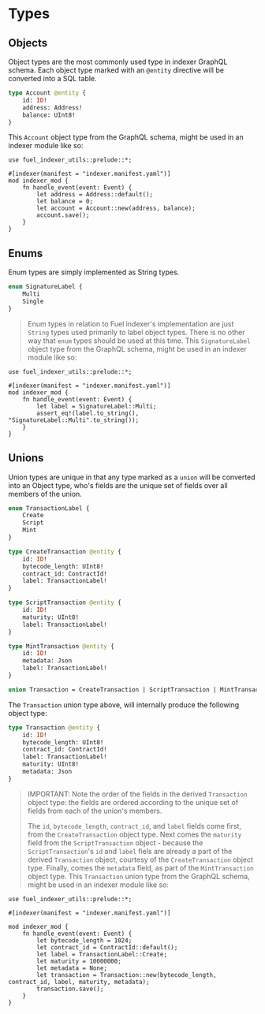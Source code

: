 # Types

## Objects

Object types are the most commonly used type in indexer GraphQL schema. Each object type marked with an `@entity` directive will be converted into a SQL table.

```graphql
type Account @entity {
    id: ID!
    address: Address!
    balance: UInt8!
}
```

This `Account` object type from the GraphQL schema, might be used in an indexer module like so:

```rust, ignore
use fuel_indexer_utils::prelude::*;

#[indexer(manifest = "indexer.manifest.yaml")]
mod indexer_mod {
    fn handle_event(event: Event) {
        let address = Address::default();
        let balance = 0;
        let account = Account::new(address, balance);
        account.save();
    }
}
```

## Enums

Enum types are simply implemented as String types.

```graphql
enum SignatureLabel {
    Multi
    Single
}
```

> Enum types in relation to Fuel indexer's implementation are just `String` types used primarily to label object types. There is no other way that `enum` types should be used at this time.
This `SignatureLabel` object type from the GraphQL schema, might be used in an indexer module like so:

```rust, ignore
use fuel_indexer_utils::prelude::*;

#[indexer(manifest = "indexer.manifest.yaml")]
mod indexer_mod {
    fn handle_event(event: Event) {
        let label = SignatureLabel::Multi;
        assert_eq!(label.to_string(), "SignatureLabel::Multi".to_string());
    }
}
```

## Unions

Union types are unique in that any type marked as a `union` will be converted into an Object type, who's fields are the unique set of fields over all members of the union.

```graphql
enum TransactionLabel {
    Create
    Script
    Mint
}

type CreateTransaction @entity {
    id: ID!
    bytecode_length: UInt8!
    contract_id: ContractId!
    label: TransactionLabel!
}

type ScriptTransaction @entity {
    id: ID!
    maturity: UInt8!
    label: TransactionLabel!
}

type MintTransaction @entity {
    id: ID!
    metadata: Json
    label: TransactionLabel!
}

union Transaction = CreateTransaction | ScriptTransaction | MintTransaction
```

The `Transaction` union type above, will internally produce the following object type:

```graphql
type Transaction @entity {
    id: ID!
    bytecode_length: UInt8!
    contract_id: ContractId!
    label: TransactionLabel!
    maturity: UInt8!
    metadata: Json
}
```

> IMPORTANT: Note the order of the fields in the derived `Transaction` object type: the fields are ordered according to the unique set of fields from each of the union's members.
>
> The `id`, `bytecode_length`, `contract_id`, and `label` fields come first, from the `CreateTransaction` object type. Next comes the `maturity` field from the `ScriptTransaction` object - because the `ScriptTransaction`'s `id` and `label` fiels are already a part of the derived `Transaction` object, courtesy of the `CreateTransaction` object type. Finally, comes the `metadata` field, as part of the `MintTransaction` object type.
This `Transaction` union type from the GraphQL schema, might be used in an indexer module like so:

```rust, ignore
use fuel_indexer_utils::prelude::*;

#[indexer(manifest = "indexer.manifest.yaml")]

mod indexer_mod {
    fn handle_event(event: Event) {
        let bytecode_length = 1024;
        let contract_id = ContractId::default();
        let label = TransactionLabel::Create;
        let maturity = 10000000;
        let metadata = None;
        let transaction = Transaction::new(bytecode_length, contract_id, label, maturity, metadata);
        transaction.save();
    }
}
```
